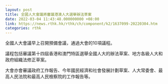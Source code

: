 ```yaml
---
layout: post
title: 全國人大會議將審議港澳人大選舉辦法草案
date: 2022-03-04 11:43:48.000000000 +08:00
link: https://news.rthk.hk/rthk/ch/component/k2/1637099-20220304.htm
categories: rthk
---
```


全國人大會議早上召開預備會議，通過大會的10項議程。

議程包括審議第十四屆香港和澳門特區選舉全國人大的辦法草案、地方各級人大和政府組織法修正草案。

大會亦會審議政府工作報告、今年國民經濟和社會發展計劃草案、人大常委會、最高人民法院和最高人民檢察院的工作報告等。
